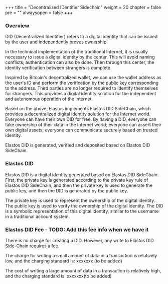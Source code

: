 +++
title = "Decentralized IDentifier Sidechain"
weight = 20
chapter = false
pre = ""
alwaysopen = false
+++

### Overview
DID (Decentralized Identifier) ​​refers to a digital identity that can be issued by the user and independently proves ownership.

In the technical implementation of the traditional Internet, it is usually necessary to issue a digital identity by the center. This will avoid naming conflicts; authentication can also be done. Then through this center, the identity verification between strangers is complete.

Inspired by Bitcoin's decentralized wallet, we can use the wallet address as the user's ID and perform the verification by the public key corresponding to the address. Third parties are no longer required to identify themselves for strangers. This provides a digital identity solution for the independent and autonomous operation of the Internet.

Based on the above, Elastos implements Elastos DID SideChain, which provides a decentralized digital identity solution for the Internet world. Everyone can have their own DID for free. By having a DID, everyone can take ownership of their data in the Internet world; everyone can assert their own digital assets; everyone can communicate securely based on trusted identity.

Elastos DID is generated, verified and deposited based on Elastos DID SideChain. 

### Elastos DID
Elastos DID is a digital identity generated based on Elastos DID SideChain. First, the private key is generated according to the private key rule of Elastos DID SideChain, and then the private key is used to generate the public key, and then the DID is generated by the public key.

The private key is used to represent the ownership of the digital identity. The public key is used to verify the ownership of the digital identity. The DID is a symbolic representation of this digital identity, similar to the username in a traditional account system. 

### Elastos DID Fee - TODO: Add this fee info when we have it 
There is no charge for creating a DID. However, any write to Elastos DID Side-Chain requires a fee.

The charge for writing a small amount of data in a transaction is relatively low, and the charging standard is: xxxxxxx (to be added)

The cost of writing a large amount of data in a transaction is relatively high, and the charging standard is: xxxxxxx(to be added)

